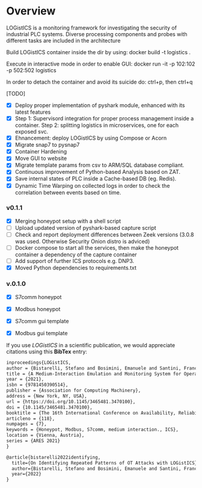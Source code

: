 # Overview 
LOGistICS is a monitoring framework for investigating the security of industrial PLC systems. Diverse processing components and probes with different tasks are included in the architecture



Build LOGistICS container inside the dir by using:
docker build -t logistics .

Execute in interactive mode in order to enable GUI:
docker run -it -p 102:102 -p 502:502 logistics

In order to detach the container and avoid its suicide do:
ctrl+p, then ctrl+q 

[TODO]
- [x] Deploy proper implementation of pyshark module, enhanced with its latest features
- [x] Step 1: Supervisord integration for proper process management inside a container. Step 2: splitting logistics in microservices, one for each exposed svc.
- [x] Ehnancement: deploy LOGistICS by using Compose or Acorn
- [x] Migrate snap7 to pysnap7
- [x] Container Hardening
- [x] Move GUI to website 
- [x] Migrate template params from csv to ARM/SQL database compliant.   
- [x] Continuous improvement of Python-based Analysis based on ZAT.
- [x] Save internal states of PLC inside a Cache-based DB (eg. Redis).
- [x] Dynamic Time Warping on collected logs in order to check the correlation between events based on time.

### v0.1.1
- [x] Merging honeypot setup with a shell script
- [ ] Upload updated version of pyshark-based capture script
- [ ] Check and report deployment differences between Zeek versions (3.0.8 was used. Otherwise Security Onion distro is adviced)
- [ ] Docker compose to start all the services, then make the honeypot container a dependency of the capture container 
- [ ] Add support of further ICS protocols e.g. DNP3. 
- [x] Moved Python dependencies to requirements.txt

### v.0.1.0

- [x] S7comm honeypot
- [x] Modbus honeypot 
- [x] S7comm gui template
- [x] Modbus gui template


If you use *LOGistICS* in a scientific publication, we would appreciate citations using this **BibTex** entry:
``` tex
inproceedings{LOGistICS,
author = {Bistarelli, Stefano and Bosimini, Emanuele and Santini, Francesco},
title = {A Medium-Interaction Emulation and Monitoring System for Operational Technology},
year = {2021},
isbn = {9781450390514},
publisher = {Association for Computing Machinery},
address = {New York, NY, USA},
url = {https://doi.org/10.1145/3465481.3470100},
doi = {10.1145/3465481.3470100},
booktitle = {The 16th International Conference on Availability, Reliability and Security},
articleno = {118},
numpages = {7},
keywords = {Honeypot, Modbus, S7comm, medium interaction., ICS},
location = {Vienna, Austria},
series = {ARES 2021}
}
```

``` tex
@article{bistarelli2022identifying,
  title={On Identifying Repeated Patterns of OT Attacks with LOGistICS},
  author={Bistarelli, Stefano and Bosimini, Emanuele and Santini, Francesco},
  year={2022}
}
```



